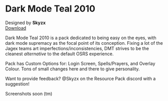 # Dark Mode Teal 2010
Designed by **Skyzx** <br/>
[Download](https://github.com/melkypie/resource-packs/archive/dark-mode-teal-2010.zip)

Dark Mode Teal 2010 is a pack dedicated to being easy on the eyes, with dark mode supremacy as the focal point of its conception. Fixing a lot of the Jagex teams art imperfections/inconsistencies, DMT strives to be the cleanest *alternative* to the default OSRS experience.

Pack has Custom Options for: Login Screen, Spells/Prayers, and Overlay Colour. Tons of small changes here and there to give personality.

Want to provide feedback? @Skyzx on the Resource Pack discord with a suggestion!

Screenshots soon (tm)

